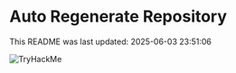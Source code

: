 # Auto Regenerate Repository

This README was last updated: 2025-06-03 23:51:06

 ![TryHackMe](https://tryhackme.com/badge/533634)